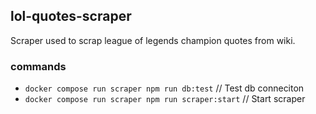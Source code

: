 ## lol-quotes-scraper

Scraper used to scrap league of legends champion quotes from wiki.

### commands
- `docker compose run scraper npm run db:test` // Test db conneciton
- `docker compose run scraper npm run scraper:start` // Start scraper